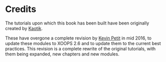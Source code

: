 # Credits

The tutorials upon which this book has been built have been originally created by [Kaotik](http://www.kaotik.biz).

These have overgone a complete revision by [Kevin Petit](http://ke.vinpet.it) in mid 2016, to update these modules to XOOPS 2.6 and to update them to the current best practices.
This revision is a complete rewrite of the original tutorials, with them being expanded, new chapters and new modules.